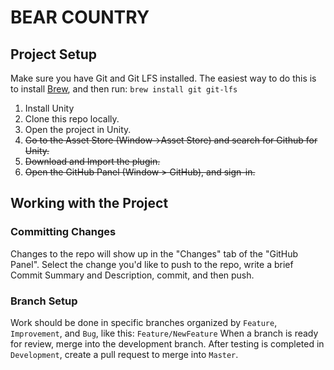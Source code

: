 # BEAR COUNTRY

## Project Setup
Make sure you have Git and Git LFS installed. The easiest way to do this is to install [Brew](https://brew.sh/), and then run: `brew install git git-lfs`
1. Install Unity
2. Clone this repo locally.
3. Open the project in Unity.
4. ~~Go to the Asset Store (Window->Asset Store) and search for Github for Unity.~~
5. ~~Download and Import the plugin.~~
6. ~~Open the GitHub Panel (Window > GitHub), and sign-in.~~

## Working with the Project

### Committing Changes
Changes to the repo will show up in the "Changes" tab of the "GitHub Panel". Select the change you'd like to push to the repo, write a brief Commit Summary and Description, commit, and then push.

### Branch Setup
Work should be done in specific branches organized by `Feature`, `Improvement`, and `Bug`, like this: `Feature/NewFeature`
When a branch is ready for review, merge into the development branch. After testing is completed in `Development`, create a pull request to merge into `Master`.